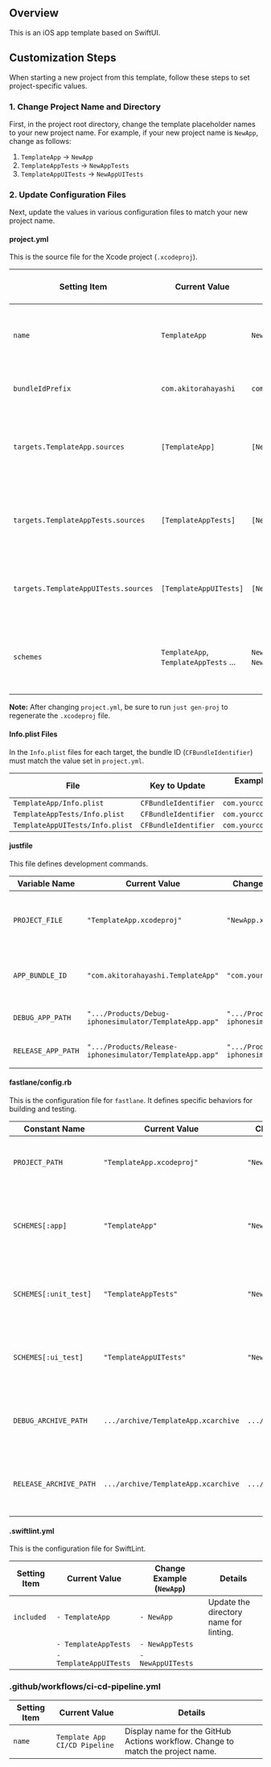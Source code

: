 ## Overview

This is an iOS app template based on SwiftUI.

## Customization Steps

When starting a new project from this template, follow these steps to set project-specific values.

### 1. Change Project Name and Directory

First, in the project root directory, change the template placeholder names to your new project name. For example, if your new project name is `NewApp`, change as follows:

1. `TemplateApp` -> `NewApp`
2. `TemplateAppTests` -> `NewAppTests`
3. `TemplateAppUITests` -> `NewAppUITests`

### 2. Update Configuration Files

Next, update the values in various configuration files to match your new project name.

#### project.yml

This is the source file for the Xcode project (`.xcodeproj`).

| Setting Item | Current Value | Change Example (`NewApp`) | Details |
|---|---|---|---|
| `name` | `TemplateApp` | `NewApp` | Project name. Match it with the directory name. |
| `bundleIdPrefix` | `com.akitorahayashi` | `com.yourcompany` | Change to your bundle ID prefix. |
| `targets.TemplateApp.sources` | `[TemplateApp]` | `[NewApp]` | Specify the source directory name for the main app. |
| `targets.TemplateAppTests.sources` | `[TemplateAppTests]` | `[NewAppTests]` | Specify the source directory name for unit tests. |
| `targets.TemplateAppUITests.sources` | `[TemplateAppUITests]` | `[NewAppUITests]` | Specify the source directory name for UI tests. |
| `schemes` | `TemplateApp`, `TemplateAppTests` ... | `NewApp`, `NewAppTests` ... | Change scheme names to match the new project name. |

**Note:** After changing `project.yml`, be sure to run `just gen-proj` to regenerate the `.xcodeproj` file.

#### Info.plist Files

In the `Info.plist` files for each target, the bundle ID (`CFBundleIdentifier`) must match the value set in `project.yml`.

| File | Key to Update | Example Changed Value (`NewApp`) |
|---|---|---|
| `TemplateApp/Info.plist` | `CFBundleIdentifier` | `com.yourcompany.NewApp` |
| `TemplateAppTests/Info.plist` | `CFBundleIdentifier` | `com.yourcompany.NewAppTests` |
| `TemplateAppUITests/Info.plist` | `CFBundleIdentifier` | `com.yourcompany.NewAppUITests` |

#### justfile

This file defines development commands.

| Variable Name | Current Value | Change Example (`NewApp`) | Details |
|---|---|---|---|
| `PROJECT_FILE` | `"TemplateApp.xcodeproj"` | `"NewApp.xcodeproj"` | Update to the `name` from `project.yml` with `.xcodeproj` appended. |
| `APP_BUNDLE_ID` | `"com.akitorahayashi.TemplateApp"` | `"com.yourcompany.NewApp"` | Update to the combination of `bundleIdPrefix` and `name` from `project.yml`. |
| `DEBUG_APP_PATH` | `".../Products/Debug-iphonesimulator/TemplateApp.app"` | `".../Products/Debug-iphonesimulator/NewApp.app"` | Update the app name in the path. |
| `RELEASE_APP_PATH` | `".../Products/Release-iphonesimulator/TemplateApp.app"` | `".../Products/Release-iphonesimulator/NewApp.app"` | Update the app name in the path. |

#### fastlane/config.rb

This is the configuration file for `fastlane`. It defines specific behaviors for building and testing.

| Constant Name | Current Value | Change Example (`NewApp`) | Details |
|---|---|---|---|
| `PROJECT_PATH` | `"TemplateApp.xcodeproj"` | `"NewApp.xcodeproj"` | Update the project file name. |
| `SCHEMES[:app]` | `"TemplateApp"` | `"NewApp"` | Update the scheme name for the main app. |
| `SCHEMES[:unit_test]` | `"TemplateAppTests"` | `"NewAppTests"` | Update the scheme name for unit tests. |
| `SCHEMES[:ui_test]` | `"TemplateAppUITests"` | `"NewAppUITests"` | Update the scheme name for UI tests. |
| `DEBUG_ARCHIVE_PATH` | `.../archive/TemplateApp.xcarchive` | `.../archive/NewApp.xcarchive` | Update the app name in the archive path. |
| `RELEASE_ARCHIVE_PATH` | `.../archive/TemplateApp.xcarchive` | `.../archive/NewApp.xcarchive` | Update the app name in the archive path. |

#### .swiftlint.yml

This is the configuration file for SwiftLint.

| Setting Item | Current Value | Change Example (`NewApp`) | Details |
|---|---|---|---|
| `included` | `- TemplateApp` | `- NewApp` | Update the directory name for linting. |
| | `- TemplateAppTests` | `- NewAppTests` | |
| | `- TemplateAppUITests` | `- NewAppUITests` | |

### .github/workflows/ci-cd-pipeline.yml

| Setting Item | Current Value | Details |
|---|---|---|
| `name` | `Template App CI/CD Pipeline` | Display name for the GitHub Actions workflow. Change to match the project name. |
